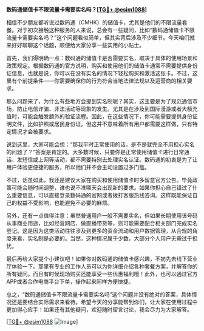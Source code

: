 **数码通储值卡不限流量卡需要实名吗？[[TG💪+ @esim1088](https://t.me/s/esim1088)]**

相信不少朋友都听说过数码通（CMHK）的储值卡，尤其是他们的不限流量套餐。对于初次接触这种服务的人来说，总会有一些疑问，比如“数码通储值卡不限流量卡需要实名吗？”这个问题看似简单，但其实背后涉及不少细节。今天咱们就来好好聊聊这个话题，顺便给大家分享一些实用的小贴士。

首先，我们得明确一点：数码通的储值卡是否需要实名，取决于具体的使用场景和政策规定。根据数码通的官方说明，购买和使用他们的储值卡通常不需要提供身份证信息，也就是说，你可以在没有实名的情况下轻松购买和激活这张卡。不过，这里有个前提条件——你需要确保你的行为符合当地法律法规以及运营商的相关要求。

那么问题来了，为什么有些地方会提到实名制呢？其实，这主要是为了规范通信市场，防止电信诈骗、非法活动等现象的发生。尤其是在涉及到国际漫游或者大额充值时，可能会触发额外的验证流程。因此，在这些情况下，你可能需要提供身份证明文件，比如护照或居民身份证。但这并不意味着所有用户都需要这样做，只有特定情况才会被要求。

说到这里，大家可能会想：“那我平时正常使用的话，是不是就完全不用担心实名的问题了？”答案是肯定的。大多数时候，只要你是正常使用储值卡进行日常通话、发短信或上网等活动，都不需要特别去处理实名认证。数码通的初衷是为了让用户体验更便捷的服务，所以他们并不会主动设置过多门槛。

不过，话虽如此，我还是建议大家在购买和使用储值卡时多留意官方公告。毕竟政策可能会随时间调整，谁也说不准哪天会出现新的要求。如果你担心自己错过了什么重要信息，可以直接登录数码通的官网或者拨打客服热线咨询。这样既能保证自己的权益不受影响，也能避免不必要的麻烦。

另外，还有一点值得注意：虽然普通用户一般不需要实名，但如果长期使用该号码从事商业用途，比如经营网店、做直播带货等，则可能需要配合相关部门完成实名登记。这是因为这类活动往往涉及到更多的资金流动和用户数据管理，从合规的角度来看，实名制是必要的。当然，这种情况属于少数，大部分个人用户无需过于担忧。

最后再给大家提个小建议吧！如果你对数码通的储值卡感兴趣，不妨先去线下营业厅体验一下。那里有专业的工作人员可以为你详细介绍各种套餐方案，并解答你的所有疑问。而且有时候现场购买还能享受一些优惠福利哦！此外，也可以通过官方APP或者合作电商平台下单，操作起来同样方便快捷。

总之，“数码通储值卡不限流量卡需要实名吗”这个问题并没有绝对的答案，具体情况还是要结合实际需求来看待。希望今天的分享能帮到你们，让大家在使用过程中更加得心应手！如果还有其他疑问，欢迎随时留言讨论，我会尽力为大家解答。

[[TG💪+ @esim1088](https://t.me/s/esim1088) ![Image](https://i.postimg.cc/4NQfJmqS/Snipaste-2025-05-13-00-14-12.png)]